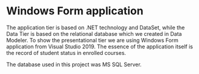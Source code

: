 # Windows Form application

The application tier is based on .NET technology and DataSet, while the Data Tier is based on the relational database which we created in Data Modeler. 
To show the presentational tier we are using Windows Form application from Visual Studio 2019. 
The essence of the application itself is the record of student status in enrolled courses.

The database used in this project was MS SQL Server.
